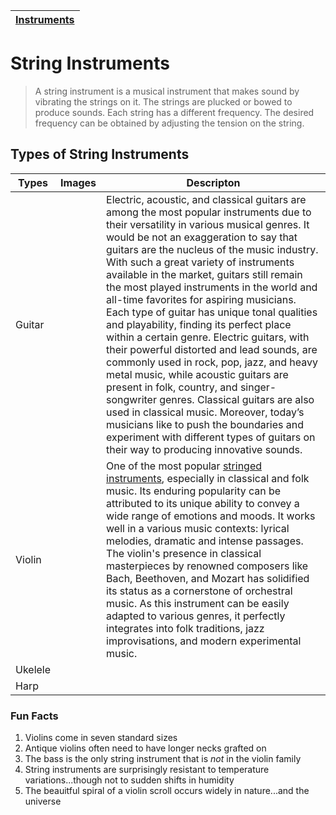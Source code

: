 | [Instruments](instruments.md) |
|------|

# String Instruments

> A string instrument is a musical instrument that makes sound by vibrating the strings on it. The strings are plucked or bowed to produce sounds. Each string has a different frequency. The desired frequency can be obtained by adjusting the tension on the string.

## Types of String Instruments
| Types | Images | Descripton |
| ----- | ------ | ---------- |
| Guitar |  | Electric, acoustic, and classical guitars are among the most popular instruments due to their versatility in various musical genres. It would be not an exaggeration to say that guitars are the nucleus of the music industry. With such a great variety of instruments available in the market, guitars still remain the most played instruments in the world and all-time favorites for aspiring musicians. Each type of guitar has unique tonal qualities and playability, finding its perfect place within a certain genre. Electric guitars, with their powerful distorted and lead sounds, are commonly used in rock, pop, jazz, and heavy metal music, while acoustic guitars are present in folk, country, and singer-songwriter genres. Classical guitars are also used in classical music. Moreover, today’s musicians like to push the boundaries and experiment with different types of guitars on their way to producing innovative sounds. |
| Violin |  | One of the most popular [stringed instruments](string.md), especially in classical and folk music. Its enduring popularity can be attributed to its unique ability to convey a wide range of emotions and moods. It works well in a various music contexts: lyrical melodies, dramatic and intense passages. The violin's presence in classical masterpieces by renowned composers like Bach, Beethoven, and Mozart has solidified its status as a cornerstone of orchestral music. As this instrument can be easily adapted to various genres, it perfectly integrates into folk traditions, jazz improvisations, and modern experimental music. |
| Ukelele | 
| Harp | 

### Fun Facts
1. Violins come in seven standard sizes
2. Antique violins often need to have longer necks grafted on
3. The bass is the only string instrument that is *not* in the violin family
4. String instruments are surprisingly resistant to temperature variations...though not to sudden shifts in humidity
5. The beauitful spiral of a violin scroll occurs widely in nature...and the universe
